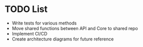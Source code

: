 # TODO  List

- Write tests for various methods
- Move shared functions between API and Core to shared repo
- Implement CI/CD
- Create architecture diagrams for future reference